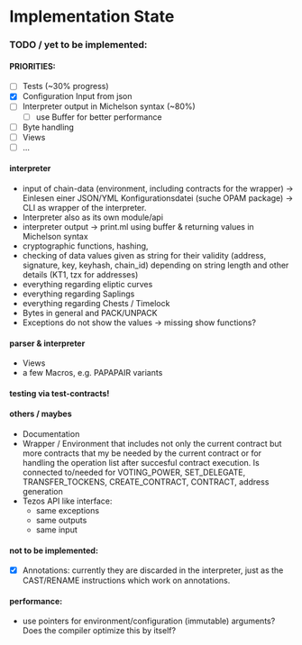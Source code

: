 # Implementation State

### TODO / yet to be implemented:

#### PRIORITIES:
- [ ] Tests (~30% progress)
- [x] Configuration Input from json
- [ ] Interpreter output in Michelson syntax (~80%)
  - [ ] use Buffer for better performance
- [ ] Byte handling
- [ ] Views
- [ ] ...

#### interpreter
- input of chain-data (environment, including contracts for the wrapper) -> Einlesen einer JSON/YML Konfigurationsdatei (suche OPAM package)
-> CLI as wrapper of the interpreter.
- Interpreter also as its own module/api
- interpreter output -> print.ml using buffer & returning values in Michelson syntax
- cryptographic functions, hashing,
- checking of data values given as string for their validity (address, signature, key, keyhash, chain_id) depending on string length and other details (KT1, tzx for addresses)
- everything regarding eliptic curves
- everything regarding Saplings 
- everything regarding Chests / Timelock
- Bytes in general and PACK/UNPACK
- Exceptions do not show the values -> missing show functions?

#### parser & interpreter
- Views
- a few Macros, e.g. PAPAPAIR variants

#### testing via test-contracts!



#### others / maybes
- Documentation
- Wrapper / Environment that includes not only the current contract but more contracts
that my be needed by the current contract or for handling the operation list after succesful contract execution.
Is connected to/needed for VOTING_POWER, SET_DELEGATE, TRANSFER_TOCKENS, CREATE_CONTRACT, CONTRACT, address generation
- Tezos API like interface:
  - same exceptions
  - same outputs
  - same input

#### not to be implemented:
- [x] Annotations: currently they are discarded in the interpreter, just as the CAST/RENAME instructions which work on annotations.


#### performance:
- use pointers for environment/configuration (immutable) arguments? Does the compiler optimize this by itself?
